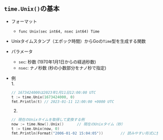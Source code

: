 ## `time.Unix()`の基本
- フォーマット
  - `func Unix(sec int64, nsec int64) Time`
- Unixタイムスタンプ（エポック時間）からGoの`Time`型を生成する関数
- パラメータ
  - `sec`: 秒数 (1970年1月1日からの経過秒数)
  - `nsec`: ナノ秒数 (秒の小数部分をナノ秒で指定)
- 例  
  1.  
  ```go
  // 1673424000は2023年1月11日12:00:00 UTC
  t := time.Unix(1673424000, 0)
  fmt.Println(t) // 2023-01-11 12:00:00 +0000 UTC
  ```

  2.  
  ```go
  // 現在のUnixタイムを取得して変換する例
  now := time.Now().Unix()      // 現在のUnixタイム（秒）
  t := time.Unix(now, 0)
  fmt.Println(Format("2006-01-02 15:04:05"))        // 読みやすい形式に整形（+0000 UTCの部分がない）
  ```
